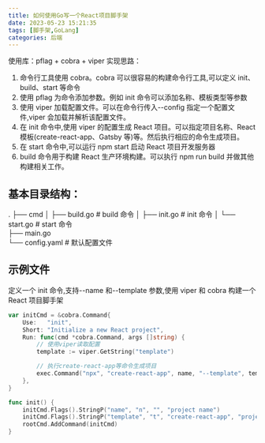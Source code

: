 ```yaml
---
title: 如何使用Go写一个React项目脚手架
date: 2023-05-23 15:21:35
tags: [脚手架,GoLang]
categories: 后端
---
```


使用库：pflag + cobra + viper
实现思路：

1. 命令行工具使用 cobra。cobra 可以很容易的构建命令行工具,可以定义 init、build、start 等命令
2. 使用 pflag 为命令添加参数。例如 init 命令可以添加名称、模板类型等参数
3. 使用 viper 加载配置文件。可以在命令行传入--config 指定一个配置文件,viper 会加载并解析该配置文件。
4. 在 init 命令中,使用 viper 的配置生成 React 项目。可以指定项目名称、React 模板(create-react-app、Gatsby 等)等。然后执行相应的命令生成项目。
5. 在 start 命令中,可以运行 npm start 启动 React 项目开发服务器
6. build 命令用于构建 React 生产环境构建。可以执行 npm run build 并做其他构建相关工作。

## 基本目录结构：

.
├── cmd
│ ├── build.go # build 命令
│ ├── init.go # init 命令
│ └── start.go # start 命令  
├── main.go  
└── config.yaml # 默认配置文件

## 示例文件

定义一个 init 命令,支持--name 和--template 参数,使用 viper 和 cobra 构建一个 React 项目脚手架

```go
var initCmd = &cobra.Command{
    Use:   "init",
    Short: "Initialize a new React project",
    Run: func(cmd *cobra.Command, args []string) {
        // 使用viper读取配置
        template := viper.GetString("template")

        // 执行create-react-app等命令生成项目
        exec.Command("npx", "create-react-app", name, "--template", template).Start()
    },
}

func init() {
    initCmd.Flags().StringP("name", "n", "", "project name")
    initCmd.Flags().StringP("template", "t", "create-react-app", "project template (create-react-app, Gatsby, Next.js)")
    rootCmd.AddCommand(initCmd)
}
```
